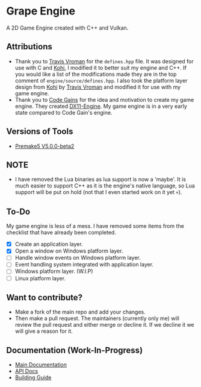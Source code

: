 # Grape Engine
A 2D Game Engine created with C++ and Vulkan.

## Attributions
- Thank you to [Travis Vroman](https://github.com/travisvroman) for the ``defines.hpp`` file. It was designed for use with C and [Kohi](https://github.com/travisvroman/kohi), I modified it to better suit my engine and C++. If you would like a list of the modifications made they are in the top comment of ``engine/source/defines.hpp``. I also took the platform layer design from [Kohi](https://github.com/travisvroman/kohi) by [Travis Vroman](https://github.com/travisvroman) and modified it for use with my game engine.
- Thank you to [Code Gains](https://www.youtube.com/@Code_Gains) for the idea and motivation to create my game engine. They created [DX11-Engine](https://github.com/Code-Gains/DX11-Engine). My game engine is in a very early state compared to Code Gain's engine.

## Versions of Tools
- [Premake5 V5.0.0-beta2](https://github.com/premake/premake-core/releases/tag/v5.0.0-beta2)

## NOTE
- I have removed the Lua binaries as lua support is now a 'maybe'. It is much easier to support C++ as it is the engine's native language, so Lua support will be put on hold (not that I even started work on it yet 💀).

## To-Do
My game engine is less of a mess. I have removed some items from the checklist that have already been completed.
- [X] Create an application layer.
- [X] Open a window on Windows platform layer.
- [ ] Handle window events on Windows platform layer.
- [ ] Event handling system integrated with application layer.
- [ ] Windows platform layer. (W.I.P)
- [ ] Linux platform layer.

## Want to contribute?
- Make a fork of the main repo and add your changes.
- Then make a pull request. The maintainers (currently only me) will review the pull request and either merge or decline it. If we decline it we will give a reason for it.

## Documentation (Work-In-Progress)
- [Main Documentation](https://github.com/BlurrySquire/Grape-Engine/blob/main/documentation/documentation.md)
- [API Docs](https://github.com/BlurrySquire/Grape-Engine/blob/main/documentation/api_documentation.md)
- [Building Guide](https://github.com/BlurrySquire/Grape-Engine/blob/main/documentation/building.md)
